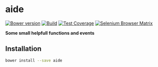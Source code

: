 # aide

  [![Bower version][bower-img]][bower-url]
  [![Build][travis-img]][travis-url]
  [![Test Coverage][coveralls-img]][coveralls-url]
  [![Selenium Browser Matrix][sauce-img]][sauce-url]

[bower-img]: https://img.shields.io/bower/v/aide.svg
[bower-url]: https://github.com/roeldev/aide
[travis-img]: https://img.shields.io/travis/roeldev/aide/master.svg
[travis-url]: https://travis-ci.org/roeldev/aide
[coveralls-img]: https://img.shields.io/coveralls/roeldev/aide/master.svg
[coveralls-url]: https://coveralls.io/r/roeldev/aide?branch=master
[sauce-img]: https://saucelabs.com/browser-matrix/roeldev.svg
[sauce-url]: https://saucelabs.com/u/roeldev

**Some small helpfull functions and events**

## Installation
```sh
bower install --save aide
```
